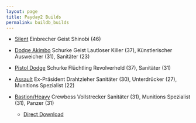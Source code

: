 ```yaml
---
layout: page
title: Payday2 Builds
permalink: buildb_builds
---
```



- [Silent](http://pd2skills.com/#/v3/mljh:elk:tfeCLKh:gFDEBCALJKrPQ:fF:ia:pB8:::l99::)	Einbrecher Geist
Shinobi (46)


- [Dodge Akimbo](http://pd2skills.com/#/v3/mfDBca:elk:gLJKhGrPNOM:ffELH:ia:pR8:::l99::)	Schurke Geist
Lautloser Killer (37), Künstlerischer Ausweicher (31), Sanitäter (23)


- [Pistol Dodge](http://pd2skills.com/#/v3/mFDBAr:eLk:tlkr:gLJK:fFDECAL:ia:pR8:::l99::)	Schurke Flüchtling
Revolverheld (37), Sanitäter (31)


- [Assault](http://pd2skills.com/#/v3/mfDeCAljhrp:eLjkhiRpNom:tLkrpqNOm:glJ:flkr:ia:pE7:::) Ex-Präsident Drahtzieher
Sanitäter (30), Unterdrücker (27), Munitions Spezialist (22)


- [Bastion/Heavy](http://pd2skills.com/#/v3/mABDFjlr:eGhJKLMNPR:toR:gjl:flNqr:ia:pC8:::) Crewboss Vollstrecker
Sanitäter (31), Munitions Spezialist (31), Panzer (31)
  - [Direct Download]({{site.baseurl}}/builds/Bastion_build.json)
